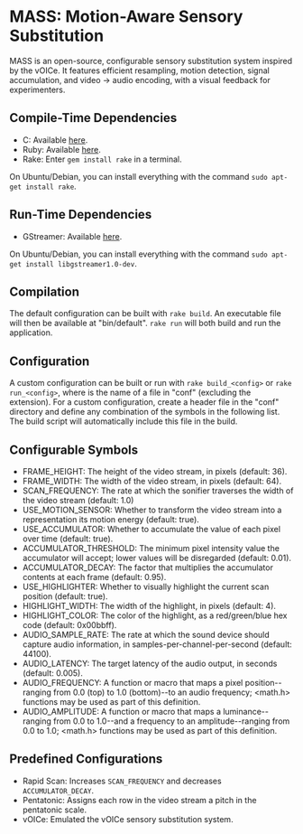 MASS: Motion-Aware Sensory Substitution
=======================================

MASS is an open-source, configurable sensory substitution system inspired by the vOICe. It features efficient resampling, motion detection, signal accumulation, and video -> audio encoding, with a visual feedback for experimenters.

Compile-Time Dependencies
-------------------------
- C: Available [here](https://gcc.gnu.org/install/binaries.html).
- Ruby: Available [here](https://www.ruby-lang.org/en/downloads/).
- Rake: Enter `gem install rake` in a terminal.

On Ubuntu/Debian, you can install everything with the command `sudo apt-get install rake`.

Run-Time Dependencies
---------------------
- GStreamer: Available [here](http://gstreamer.freedesktop.org/download/).

On Ubuntu/Debian, you can install everything with the command `sudo apt-get install libgstreamer1.0-dev`.

Compilation
-----------
The default configuration can be built with `rake build`. An executable file will then be available at "bin/default". `rake run` will both build and run the application.

Configuration
-------------
A custom configuration can be built or run with `rake build_<config>` or `rake run_<config>`, where <config> is the name of a file in "conf" (excluding the extension). For a custom configuration, create a header file in the "conf" directory and define any combination of the symbols in the following list. The build script will automatically include this file in the build.

Configurable Symbols
--------------------
- FRAME_HEIGHT: The height of the video stream, in pixels (default: 36).
- FRAME_WIDTH: The width of the video stream, in pixels (default: 64).
- SCAN_FREQUENCY: The rate at which the sonifier traverses the width of the video stream (default: 1.0)
- USE_MOTION_SENSOR: Whether to transform the video stream into a representation its motion energy (default: true).
- USE_ACCUMULATOR: Whether to accumulate the value of each pixel over time (default: true).
- ACCUMULATOR_THRESHOLD: The minimum pixel intensity value the accumulator will accept; lower values will be disregarded (default: 0.01).
- ACCUMULATOR_DECAY: The factor that multiplies the accumulator contents at each frame (default: 0.95).
- USE_HIGHLIGHTER: Whether to visually highlight the current scan position (default: true).
- HIGHLIGHT_WIDTH: The width of the highlight, in pixels (default: 4).
- HIGHLIGHT_COLOR: The color of the highlight, as a red/green/blue hex code (default: 0x00bbff).
- AUDIO_SAMPLE_RATE: The rate at which the sound device should capture audio information, in samples-per-channel-per-second (default: 44100).
- AUDIO_LATENCY: The target latency of the audio output, in seconds (default: 0.005).
- AUDIO_FREQUENCY: A function or macro that maps a pixel position--ranging from 0.0 (top) to 1.0 (bottom)--to an audio frequency; <math.h> functions may be used as part of this definition.
- AUDIO_AMPLITUDE: A function or macro that maps a luminance--ranging from 0.0 to 1.0--and a frequency to an amplitude--ranging from 0.0 to 1.0; <math.h> functions may be used as part of this definition.

Predefined Configurations
-------------------------
- Rapid Scan: Increases `SCAN_FREQUENCY` and decreases `ACCUMULATOR_DECAY`.
- Pentatonic: Assigns each row in the video stream a pitch in the pentatonic scale.
- vOICe: Emulated the vOICe sensory substitution system.